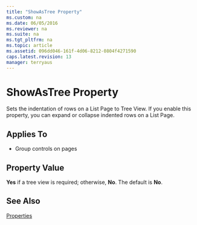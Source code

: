 ```yaml
---
title: "ShowAsTree Property"
ms.custom: na
ms.date: 06/05/2016
ms.reviewer: na
ms.suite: na
ms.tgt_pltfrm: na
ms.topic: article
ms.assetid: 096dd046-161f-4d06-8212-0804f4271590
caps.latest.revision: 13
manager: terryaus
---
```

# ShowAsTree Property
Sets the indentation of rows on a List Page to Tree View. If you enable this property, you can expand or collapse indented rows on a List Page.  
  
## Applies To  
  
-   Group controls on pages  
  
## Property Value  
 **Yes** if a tree view is required; otherwise, **No**. The default is **No**.  
  
## See Also  
 [Properties](../dynamics-nav/Properties.md)